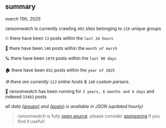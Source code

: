 
## summary
_march 11th, 2025_

ransomwatch is currently crawling `492` sites belonging to `216` unique groups

⏲ there have been `13` posts within the `last 24 hours`

🦈 there have been `140` posts within the `month of march`

🪐 there have been `1079` posts within the `last 90 days`

🏚 there have been `852` posts within the `year of 2025`

_⚙️ there are currently `113` online hosts & `140` custom parsers._

🦕 ransomwatch has been running for `3 years, 6 months and 4 days` and indexed `15483` posts

_all data  [(groups)](http://ransomwhat.telemetry.ltd/groups) and [(posts)](http://ransomwhat.telemetry.ltd/posts) is available in JSON (updated hourly)_

> ransomwatch is fully [open source](https://github.com/joshhighet/ransomwatch#ransomwatch--). please consider [sponsoring](https://github.com/sponsors/joshhighet) if you find it useful!
